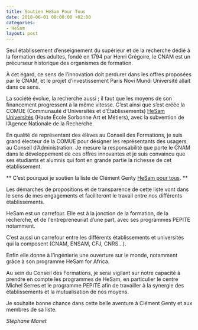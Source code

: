 ```yaml
---
title: Soutien HeSam Pour Tous
date: 2018-06-01 00:00:00 +02:00
categories:
- HeSam
layout: post
---
```



Seul établissement d’enseignement du supérieur et de la recherche dédié à la formation des adultes, fondé en 1794 par Henri Grégoire, le CNAM est un précurseur historique des organismes de formation.

À cet égard, ce sens de l’innovation doit perdurer dans les offres proposées par le CNAM, et le projet d’investissement Paris Novi Mundi Université allait dans ce sens.

La société évolue, la recherche aussi ; il faut que les moyens de son financement progressent à la même vitesse. C’est ainsi que s’est créée la COMUE (Communauté d’Universités et d’Établissements) [HeSam Universités](http://hesam.eu) (Haute École Sorbonne Art et Métiers), avec la subvention de l’Agence Nationale de la Recherche.

En qualité de représentant des élèves au Conseil des Formations, je suis grand électeur de la COMUE pour désigner les représentants des usagers au Conseil d’Administration. Je mesure la responsabilité que porte le CNAM dans le développement de ces offres innovantes et je suis convaincu que ses étudiants et alumnis qui font en grande partie la richesse de cet établissement.

** C’est pourquoi je soutien la liste de Clément Genty [HeSam pour tous]( http://hesampourtous.fr/). **

Les démarches de propositions et de transparence de cette liste vont dans le sens de mes engagements et faciliteront le travail entre nos différents établissements.

HeSam est un carrefour. Elle est à la jonction de la formation, de la recherche, et de l'entrepreneuriat d’une part, avec ses programmes PEPITE notamment.

C’est aussi un carrefour entre les différents établissements et universités qui la composent  (CNAM, ENSAM, CFJ, CNRS…).

Enfin elle donne à l’ingénierie une ouverture sur le  monde, notamment grâce à son programme HeSam for Africa.

Au sein du Conseil des Formations, je serai vigilant sur notre capacité à prendre en compte les programmes de HeSam, en particulier le centre Michel Serres et le programme PEPITE afin de travailler à la synergie des établissements et la mutualisation de nos moyens.

Je souhaite bonne chance dans cette belle aventure à Clément Genty et aux membres de sa liste.

_Stéphane Manet_
